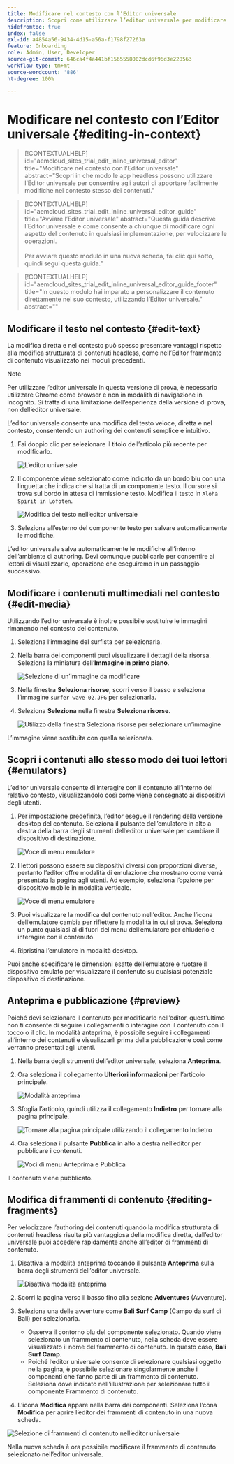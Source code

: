```yaml
---
title: Modificare nel contesto con l’Editor universale
description: Scopri come utilizzare l’editor universale per modificare qualsiasi aspetto del contenuto, direttamente e nel contesto, in qualsiasi implementazione.
hidefromtoc: true
index: false
exl-id: a4854a56-9434-4d15-a56a-f1798f27263a
feature: Onboarding
role: Admin, User, Developer
source-git-commit: 646ca4f4a441bf1565558002dcd6f96d3e228563
workflow-type: tm+mt
source-wordcount: '886'
ht-degree: 100%

---
```



# Modificare nel contesto con l’Editor universale {#editing-in-context}

>[!CONTEXTUALHELP]
>id="aemcloud_sites_trial_edit_inline_universal_editor"
>title="Modificare nel contesto con l’Editor universale"
>abstract="Scopri in che modo le app headless possono utilizzare l’Editor universale per consentire agli autori di apportare facilmente modifiche nel contesto stesso dei contenuti."

>[!CONTEXTUALHELP]
>id="aemcloud_sites_trial_edit_inline_universal_editor_guide"
>title="Avviare l’Editor universale"
>abstract="Questa guida descrive l’Editor universale e come consente a chiunque di modificare ogni aspetto del contenuto in qualsiasi implementazione, per velocizzare le operazioni.<br><br>Per avviare questo modulo in una nuova scheda, fai clic qui sotto, quindi segui questa guida."

>[!CONTEXTUALHELP]
>id="aemcloud_sites_trial_edit_inline_universal_editor_guide_footer"
>title="In questo modulo hai imparato a personalizzare il contenuto direttamente nel suo contesto, utilizzando l’Editor universale."
>abstract=""

## Modificare il testo nel contesto {#edit-text}

La modifica diretta e nel contesto può spesso presentare vantaggi rispetto alla modifica strutturata di contenuti headless, come nell’Editor frammento di contenuto visualizzato nei moduli precedenti.

>[!NOTE]
>
>Per utilizzare l’editor universale in questa versione di prova, è necessario utilizzare Chrome come browser e non in modalità di navigazione in incognito. Si tratta di una limitazione dell’esperienza della versione di prova, non dell’editor universale.

L’editor universale consente una modifica del testo veloce, diretta e nel contesto, consentendo un authoring dei contenuti semplice e intuitivo.

1. Fai doppio clic per selezionare il titolo dell’articolo più recente per modificarlo.

   ![L’editor universale](assets/do-not-localize/ue-component-mode.png)

1. Il componente viene selezionato come indicato da un bordo blu con una linguetta che indica che si tratta di un componente testo. Il cursore si trova sul bordo in attesa di immissione testo. Modifica il testo in `Aloha Spirit in Lofoten`.

   ![Modifica del testo nell’editor universale](assets/do-not-localize/ue-edit-text-2.png)

1. Seleziona all’esterno del componente testo per salvare automaticamente le modifiche.

L’editor universale salva automaticamente le modifiche all’interno dell’ambiente di authoring. Devi comunque pubblicarle per consentire ai lettori di visualizzarle, operazione che eseguiremo in un passaggio successivo.

## Modificare i contenuti multimediali nel contesto {#edit-media}

Utilizzando l’editor universale è inoltre possibile sostituire le immagini rimanendo nel contesto del contenuto.

1. Seleziona l’immagine del surfista per selezionarla.

1. Nella barra dei componenti puoi visualizzare i dettagli della risorsa. Seleziona la miniatura dell’**Immagine in primo piano**.

   ![Selezione di un’immagine da modificare](assets/do-not-localize/ue-edit-media.png)

1. Nella finestra **Seleziona risorse**, scorri verso il basso e seleziona l’immagine `surfer-wave-02.JPG` per selezionarla.

1. Seleziona **Seleziona** nella finestra **Seleziona risorse**.

   ![Utilizzo della finestra Seleziona risorse per selezionare un’immagine](assets/do-not-localize/ue-select-asset.png)

L’immagine viene sostituita con quella selezionata.

## Scopri i contenuti allo stesso modo dei tuoi lettori {#emulators}

L’editor universale consente di interagire con il contenuto all’interno del relativo contesto, visualizzandolo così come viene consegnato ai dispositivi degli utenti.

1. Per impostazione predefinita, l’editor esegue il rendering della versione desktop del contenuto. Seleziona il pulsante dell’emulatore in alto a destra della barra degli strumenti dell’editor universale per cambiare il dispositivo di destinazione.

   ![Voce di menu emulatore](assets/do-not-localize/ue-emulator-1.png)

1. I lettori possono essere su dispositivi diversi con proporzioni diverse, pertanto l’editor offre modalità di emulazione che mostrano come verrà presentata la pagina agli utenti. Ad esempio, seleziona l’opzione per dispositivo mobile in modalità verticale.

   ![Voce di menu emulatore](assets/do-not-localize/ue-emulator-2.png)

1. Puoi visualizzare la modifica del contenuto nell’editor. Anche l’icona dell’emulatore cambia per riflettere la modalità in cui si trova. Seleziona un punto qualsiasi al di fuori del menu dell’emulatore per chiuderlo e interagire con il contenuto.

1. Ripristina l’emulatore in modalità desktop.

Puoi anche specificare le dimensioni esatte dell’emulatore e ruotare il dispositivo emulato per visualizzare il contenuto su qualsiasi potenziale dispositivo di destinazione.

## Anteprima e pubblicazione {#preview}

Poiché devi selezionare il contenuto per modificarlo nell’editor, quest’ultimo non ti consente di seguire i collegamenti o interagire con il contenuto con il tocco o il clic. In modalità anteprima, è possibile seguire i collegamenti all’interno dei contenuti e visualizzarli prima della pubblicazione così come verranno presentati agli utenti.

1. Nella barra degli strumenti dell’editor universale, seleziona **Anteprima**.

1. Ora seleziona il collegamento **Ulteriori informazioni** per l’articolo principale.

   ![Modalità anteprima](assets/do-not-localize/ue-preview-publish-1.png)

1. Sfoglia l’articolo, quindi utilizza il collegamento **Indietro** per tornare alla pagina principale.

   ![Tornare alla pagina principale utilizzando il collegamento Indietro](assets/do-not-localize/ue-preview-publish-3.png)

1. Ora seleziona il pulsante **Pubblica** in alto a destra nell’editor per pubblicare i contenuti.

   ![Voci di menu Anteprima e Pubblica](assets/do-not-localize/ue-preview-publish-4.png)

Il contenuto viene pubblicato.

## Modifica di frammenti di contenuto {#editing-fragments}

Per velocizzare l’authoring dei contenuti quando la modifica strutturata di contenuti headless risulta più vantaggiosa della modifica diretta, dall’editor universale puoi accedere rapidamente anche all’editor di frammenti di contenuto.

1. Disattiva la modalità anteprima toccando il pulsante **Anteprima** sulla barra degli strumenti dell’editor universale.

   ![Disattiva modalità anteprima](assets/do-not-localize/ue-toggle-off-preview.png)

1. Scorri la pagina verso il basso fino alla sezione **Adventures** (Avventure).

1. Seleziona una delle avventure come **Bali Surf Camp** (Campo da surf di Bali) per selezionarla.

   * Osserva il contorno blu del componente selezionato. Quando viene selezionato un frammento di contenuto, nella scheda deve essere visualizzato il nome del frammento di contenuto. In questo caso, **Bali Surf Camp**.
   * Poiché l’editor universale consente di selezionare qualsiasi oggetto nella pagina, è possibile selezionare singolarmente anche i componenti che fanno parte di un frammento di contenuto. Seleziona dove indicato nell’illustrazione per selezionare tutto il componente Frammento di contenuto.

1. L’icona **Modifica** appare nella barra dei componenti. Seleziona l’cona **Modifica** per aprire l’editor dei frammenti di contenuto in una nuova scheda.

![Selezione di frammenti di contenuto nell’editor universale](assets/do-not-localize/ue-content-fragments.png)

Nella nuova scheda è ora possibile modificare il frammento di contenuto selezionato nell’editor universale.
